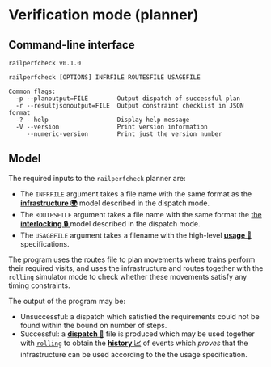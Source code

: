 # Verification mode (planner)

## Command-line interface

```
railperfcheck v0.1.0

railperfcheck [OPTIONS] INFRFILE ROUTESFILE USAGEFILE

Common flags:
  -p --planoutput=FILE        Output dispatch of successful plan
  -r --resultjsonoutput=FILE  Output constraint checklist in JSON format
  -? --help                   Display help message
  -V --version                Print version information
     --numeric-version        Print just the version number

```

## Model

The required inputs to the `railperfcheck` planner are:

* The `INFRFILE` argument takes a file name with the same format as
the [**infrastructure 🌍**](./dgraph.html)
 model described in the dispatch mode.
* The `ROUTESFILE` argument takes a file name with the same format the 
[the **interlocking 🔒** ](./routes.html)
 model described in the dispatch mode.
* The `USAGEFILE` argument takes a filename with the 
high-level 
[**usage 📆**](./usage.html)
specifications.

The program uses the routes file to plan movements where trains perform their required visits, and uses the infrastructure and routes together with the `rolling` simulator mode to check whether these movements satisfy any timing constraints.

The output of the program may be:
 * Unsuccessful: a dispatch which satisfied the requirements could not be found within the bound on number of steps.
 * Successful: 
a [**dispatch 👋**](./dispatch.html) 
file is produced which may be used together with [`rolling`](./model.html) to obtain the 
[**history 📈**](./history.html) 
of events which *proves* that the infrastructure can be used according to the the usage specification.
